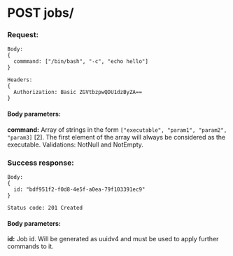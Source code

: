 # POST jobs/

### Request:
```
Body:
{
  commmand: ["/bin/bash", "-c", "echo hello"]
}

Headers:
{
  Authorization: Basic ZGVtbzpwQDU1dzByZA==
}
```

#### Body parameters:

<strong>command:</strong> Array of strings in the form `["executable", "param1", "param2", "param3]` [2]. The first element
of the array will always be considered as the executable. Validations: NotNull and NotEmpty.

### Success response:
```
Body:
{
  id: "bdf951f2-f0d8-4e5f-a0ea-79f103391ec9"
}

Status code: 201 Created
```

#### Body parameters:

<strong>id:</strong> Job id. Will be generated as uuidv4 and must be used to apply further commands to it.